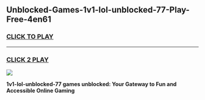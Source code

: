 
## Unblocked-Games-1v1-lol-unblocked-77-Play-Free-4en61
<h3>
<a href="https://premium76.site?title=1v1-lol-unblocked-77&ref=18A1">CLICK TO PLAY</a></h3>
<hr>

<h3>
<a href="https://premium76.site?title=1v1-lol-unblocked-77&ref=18A1">CLICK 2 PLAY</a>
  
</h3>

<a href="https://premium76.site?title=1v1-lol-unblocked-77&ref=18A1"><img src="https://clearcache.store/games.png"></a>


**1v1-lol-unblocked-77 games unblocked: Your Gateway to Fun and Accessible Online Gaming**
